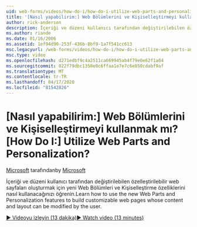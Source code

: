 ```yaml
---
uid: web-forms/videos/how-do-i/how-do-i-utilize-web-parts-and-personalization
title: '[Nasıl yapabilirim:] Web Bölümlerini ve Kişiselleştirmeyi kullanmak mı? | Microsoft Belgeleri'
author: rick-anderson
description: İçeriği ve düzeni kullanıcı tarafından değiştirilebilen özelleştirilebilir web sayfaları oluşturmak için yeni Web Bölümleri ve Kişiselleştirme özelliklerini nasıl kullanacağınızı öğrenin.
ms.author: riande
ms.date: 01/16/2006
ms.assetid: 1ef94d90-253f-436b-8bf9-1a7f541cc613
msc.legacyurl: /web-forms/videos/how-do-i/how-do-i-utilize-web-parts-and-personalization
msc.type: video
ms.openlocfilehash: d271edbf9c4a2511ca669945ab4f79e0e62f1a04
ms.sourcegitcommit: 022f79dbc1350e0c6ffaa1e7e7c6e850cdabf9af
ms.translationtype: MT
ms.contentlocale: tr-TR
ms.lasthandoff: 04/17/2020
ms.locfileid: "81542826"
---
```

# <a name="how-do-i-utilize-web-parts-and-personalization"></a><span data-ttu-id="412ae-104">[Nasıl yapabilirim:] Web Bölümlerini ve Kişiselleştirmeyi kullanmak mı?</span><span class="sxs-lookup"><span data-stu-id="412ae-104">[How Do I:] Utilize Web Parts and Personalization?</span></span>

<span data-ttu-id="412ae-105">[Microsoft](https://github.com/microsoft) tarafından</span><span class="sxs-lookup"><span data-stu-id="412ae-105">by [Microsoft](https://github.com/microsoft)</span></span>

<span data-ttu-id="412ae-106">İçeriği ve düzeni kullanıcı tarafından değiştirilebilen özelleştirilebilir web sayfaları oluşturmak için yeni Web Bölümleri ve Kişiselleştirme özelliklerini nasıl kullanacağınızı öğrenin.</span><span class="sxs-lookup"><span data-stu-id="412ae-106">Learn how to use the new Web Parts and Personalization features to build customizable web pages whose content and layout can be modified by the user.</span></span>

[<span data-ttu-id="412ae-107">&#9654; Videoyu izleyin (13 dakika)</span><span class="sxs-lookup"><span data-stu-id="412ae-107">&#9654; Watch video (13 minutes)</span></span>](https://channel9.msdn.com/Blogs/ASP-NET-Site-Videos/how-do-i-utilize-web-parts-and-personalization)
